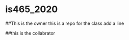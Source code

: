 # is465_2020

##This is the owner
this is a repo for the class
add a line

##this is the collabrator